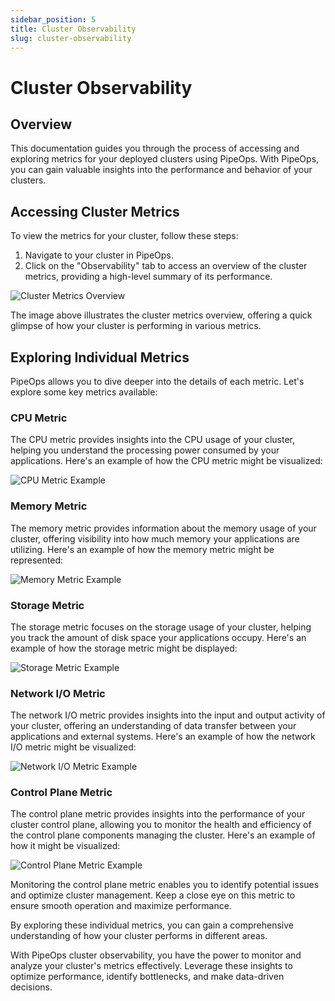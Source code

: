 ```yaml
---
sidebar_position: 5
title: Cluster Observability
slug: cluster-observability
---
```


# Cluster Observability

## Overview

This documentation guides you through the process of accessing and exploring metrics for your deployed clusters using PipeOps. With PipeOps, you can gain valuable insights into the performance and behavior of your clusters.

## Accessing Cluster Metrics

To view the metrics for your cluster, follow these steps:

1. Navigate to your cluster in PipeOps.
2. Click on the "Observability" tab to access an overview of the cluster metrics, providing a high-level summary of its performance.

![Cluster Metrics Overview](https://pub-30c11acc143348fcae20835653c5514d.r2.dev//12/17/clus_overview_fc502a98b3.png)

The image above illustrates the cluster metrics overview, offering a quick glimpse of how your cluster is performing in various metrics.

## Exploring Individual Metrics

PipeOps allows you to dive deeper into the details of each metric. Let's explore some key metrics available:

### CPU Metric

The CPU metric provides insights into the CPU usage of your cluster, helping you understand the processing power consumed by your applications. Here's an example of how the CPU metric might be visualized:

![CPU Metric Example](https://pub-30c11acc143348fcae20835653c5514d.r2.dev//12/17/clus_cpu_bbec5548d7.png)

### Memory Metric

The memory metric provides information about the memory usage of your cluster, offering visibility into how much memory your applications are utilizing. Here's an example of how the memory metric might be represented:

![Memory Metric Example](https://pub-30c11acc143348fcae20835653c5514d.r2.dev//12/17/clus_memory_29a77d7931.png)

### Storage Metric

The storage metric focuses on the storage usage of your cluster, helping you track the amount of disk space your applications occupy. Here's an example of how the storage metric might be displayed:

![Storage Metric Example](https://pub-30c11acc143348fcae20835653c5514d.r2.dev//12/17/clus_storage_2f12d0576b.png)

### Network I/O Metric

The network I/O metric provides insights into the input and output activity of your cluster, offering an understanding of data transfer between your applications and external systems. Here's an example of how the network I/O metric might be visualized:

![Network I/O Metric Example](https://pub-30c11acc143348fcae20835653c5514d.r2.dev//12/17/clus_network_815af4d626.png)

### Control Plane Metric

The control plane metric provides insights into the performance of your cluster control plane, allowing you to monitor the health and efficiency of the control plane components managing the cluster. Here's an example of how it might be visualized:

![Control Plane Metric Example](https://pub-30c11acc143348fcae20835653c5514d.r2.dev//12/17/clus_control_plane_38de49f1a0.png)

Monitoring the control plane metric enables you to identify potential issues and optimize cluster management. Keep a close eye on this metric to ensure smooth operation and maximize performance.

By exploring these individual metrics, you can gain a comprehensive understanding of how your cluster performs in different areas.

With PipeOps cluster observability, you have the power to monitor and analyze your cluster's metrics effectively. Leverage these insights to optimize performance, identify bottlenecks, and make data-driven decisions.